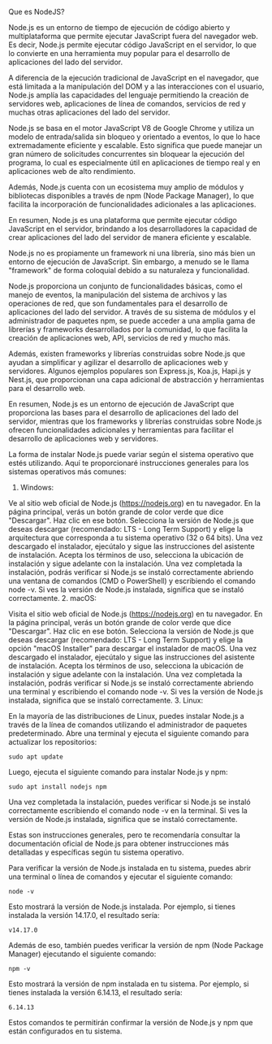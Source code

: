 Que es NodeJS?

Node.js es un entorno de tiempo de ejecución de código abierto y multiplataforma que permite ejecutar JavaScript fuera del navegador web. Es decir, Node.js permite ejecutar código JavaScript en el servidor, lo que lo convierte en una herramienta muy popular para el desarrollo de aplicaciones del lado del servidor.

A diferencia de la ejecución tradicional de JavaScript en el navegador, que está limitada a la manipulación del DOM y a las interacciones con el usuario, Node.js amplía las capacidades del lenguaje permitiendo la creación de servidores web, aplicaciones de línea de comandos, servicios de red y muchas otras aplicaciones del lado del servidor.

Node.js se basa en el motor JavaScript V8 de Google Chrome y utiliza un modelo de entrada/salida sin bloqueo y orientado a eventos, lo que lo hace extremadamente eficiente y escalable. Esto significa que puede manejar un gran número de solicitudes concurrentes sin bloquear la ejecución del programa, lo cual es especialmente útil en aplicaciones de tiempo real y en aplicaciones web de alto rendimiento.

Además, Node.js cuenta con un ecosistema muy amplio de módulos y bibliotecas disponibles a través de npm (Node Package Manager), lo que facilita la incorporación de funcionalidades adicionales a las aplicaciones.

En resumen, Node.js es una plataforma que permite ejecutar código JavaScript en el servidor, brindando a los desarrolladores la capacidad de crear aplicaciones del lado del servidor de manera eficiente y escalable.

Node.js no es propiamente un framework ni una librería, sino más bien un entorno de ejecución de JavaScript. Sin embargo, a menudo se le llama "framework" de forma coloquial debido a su naturaleza y funcionalidad.

Node.js proporciona un conjunto de funcionalidades básicas, como el manejo de eventos, la manipulación del sistema de archivos y las operaciones de red, que son fundamentales para el desarrollo de aplicaciones del lado del servidor. A través de su sistema de módulos y el administrador de paquetes npm, se puede acceder a una amplia gama de librerías y frameworks desarrollados por la comunidad, lo que facilita la creación de aplicaciones web, API, servicios de red y mucho más.

Además, existen frameworks y librerías construidas sobre Node.js que ayudan a simplificar y agilizar el desarrollo de aplicaciones web y servidores. Algunos ejemplos populares son Express.js, Koa.js, Hapi.js y Nest.js, que proporcionan una capa adicional de abstracción y herramientas para el desarrollo web.

En resumen, Node.js es un entorno de ejecución de JavaScript que proporciona las bases para el desarrollo de aplicaciones del lado del servidor, mientras que los frameworks y librerías construidas sobre Node.js ofrecen funcionalidades adicionales y herramientas para facilitar el desarrollo de aplicaciones web y servidores.


La forma de instalar Node.js puede variar según el sistema operativo que estés utilizando. Aquí te proporcionaré instrucciones generales para los sistemas operativos más comunes:

1. Windows:

Ve al sitio web oficial de Node.js (https://nodejs.org) en tu navegador.
En la página principal, verás un botón grande de color verde que dice "Descargar". Haz clic en ese botón.
Selecciona la versión de Node.js que deseas descargar (recomendado: LTS - Long Term Support) y elige la arquitectura que corresponda a tu sistema operativo (32 o 64 bits).
Una vez descargado el instalador, ejecútalo y sigue las instrucciones del asistente de instalación. Acepta los términos de uso, selecciona la ubicación de instalación y sigue adelante con la instalación.
Una vez completada la instalación, podrás verificar si Node.js se instaló correctamente abriendo una ventana de comandos (CMD o PowerShell) y escribiendo el comando node -v. Si ves la versión de Node.js instalada, significa que se instaló correctamente.
2. macOS:

Visita el sitio web oficial de Node.js (https://nodejs.org) en tu navegador.
En la página principal, verás un botón grande de color verde que dice "Descargar". Haz clic en ese botón.
Selecciona la versión de Node.js que deseas descargar (recomendado: LTS - Long Term Support) y elige la opción "macOS Installer" para descargar el instalador de macOS.
Una vez descargado el instalador, ejecútalo y sigue las instrucciones del asistente de instalación. Acepta los términos de uso, selecciona la ubicación de instalación y sigue adelante con la instalación.
Una vez completada la instalación, podrás verificar si Node.js se instaló correctamente abriendo una terminal y escribiendo el comando node -v. Si ves la versión de Node.js instalada, significa que se instaló correctamente.
3. Linux:

En la mayoría de las distribuciones de Linux, puedes instalar Node.js a través de la línea de comandos utilizando el administrador de paquetes predeterminado.
Abre una terminal y ejecuta el siguiente comando para actualizar los repositorios:

` sudo apt update `

Luego, ejecuta el siguiente comando para instalar Node.js y npm:

` sudo apt install nodejs npm `

Una vez completada la instalación, puedes verificar si Node.js se instaló correctamente escribiendo el comando node -v en la terminal. Si ves la versión de Node.js instalada, significa que se instaló correctamente.

Estas son instrucciones generales, pero te recomendaría consultar la documentación oficial de Node.js para obtener instrucciones más detalladas y específicas según tu sistema operativo.


Para verificar la versión de Node.js instalada en tu sistema, puedes abrir una terminal o línea de comandos y ejecutar el siguiente comando:



` node -v `

Esto mostrará la versión de Node.js instalada. Por ejemplo, si tienes instalada la versión 14.17.0, el resultado sería:


` v14.17.0 `

Además de eso, también puedes verificar la versión de npm (Node Package Manager) ejecutando el siguiente comando:



` npm -v `

Esto mostrará la versión de npm instalada en tu sistema. Por ejemplo, si tienes instalada la versión 6.14.13, el resultado sería:


` 6.14.13 `

Estos comandos te permitirán confirmar la versión de Node.js y npm que están configurados en tu sistema.